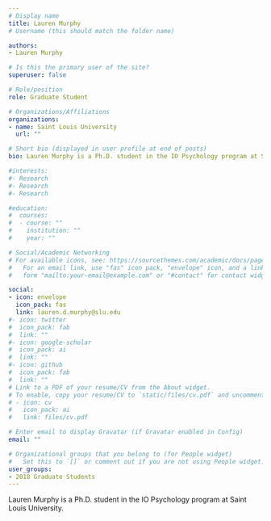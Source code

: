 ```yaml
---
# Display name
title: Lauren Murphy
# Username (this should match the folder name)

authors:
- Lauren Murphy

# Is this the primary user of the site?
superuser: false

# Role/position
role: Graduate Student

# Organizations/Affiliations
organizations:
- name: Saint Louis University
  url: ""

# Short bio (displayed in user profile at end of posts)
bio: Lauren Murphy is a Ph.D. student in the IO Psychology program at Saint Louis University.

#interests:
#- Research
#- Research
#- Research

#education:
#  courses:
#  - course: ""
#    institution: ""
#    year: ""

# Social/Academic Networking
# For available icons, see: https://sourcethemes.com/academic/docs/page-builder/#icons
#   For an email link, use "fas" icon pack, "envelope" icon, and a link in the
#   form "mailto:your-email@example.com" or "#contact" for contact widget.

social:
- icon: envelope
  icon_pack: fas
  link: lauren.d.murphy@slu.edu
#- icon: twitter
#  icon_pack: fab
#  link: ""
#- icon: google-scholar
#  icon_pack: ai
#  link: ""
#- icon: github
#  icon_pack: fab
#  link: ""
# Link to a PDF of your resume/CV from the About widget.
# To enable, copy your resume/CV to `static/files/cv.pdf` and uncomment the lines below.
# - icon: cv
#   icon_pack: ai
#   link: files/cv.pdf

# Enter email to display Gravatar (if Gravatar enabled in Config)
email: ""

# Organizational groups that you belong to (for People widget)
#   Set this to `[]` or comment out if you are not using People widget.
user_groups:
- 2018 Graduate Students
---
```


Lauren Murphy is a Ph.D. student in the IO Psychology program at Saint Louis University.
